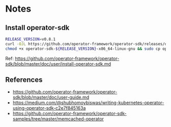 # Notes

## Install operator-sdk

```sh
RELEASE_VERSION=v0.8.1
curl -OJL https://github.com/operator-framework/operator-sdk/releases/download/${RELEASE_VERSION}/operator-sdk-${RELEASE_VERSION}-x86_64-linux-gnu
chmod +x operator-sdk-${RELEASE_VERSION}-x86_64-linux-gnu && sudo cp operator-sdk-${RELEASE_VERSION}-x86_64-linux-gnu /usr/local/bin/operator-sdk && rm operator-sdk-${RELEASE_VERSION}-x86_64-linux-gnu
```

Ref: https://github.com/operator-framework/operator-sdk/blob/master/doc/user/install-operator-sdk.md   

## References
- https://github.com/operator-framework/operator-sdk/blob/master/doc/user-guide.md
- https://medium.com/@shubhomoybiswas/writing-kubernetes-operator-using-operator-sdk-c2e7f845163a
- https://github.com/operator-framework/operator-sdk-samples/tree/master/memcached-operator

